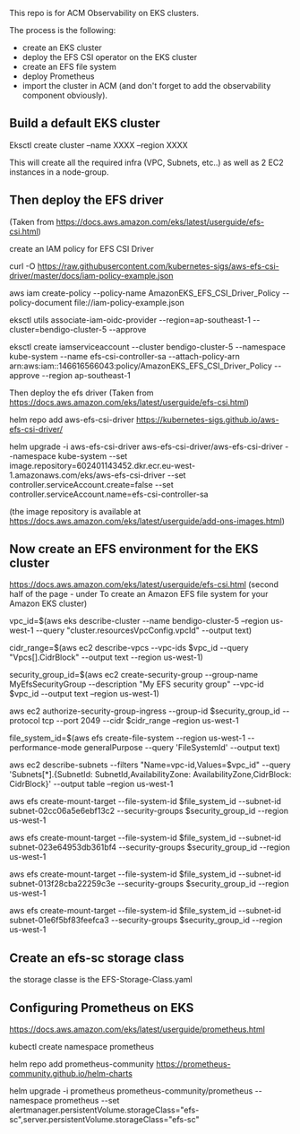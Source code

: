 This repo is for ACM Observability on EKS clusters.

The process is the following:
 - create an EKS cluster
 - deploy the EFS CSI operator on the EKS cluster
 - create an EFS file system
 - deploy Prometheus
 - import the cluster in ACM (and don't forget to add the observability component obviously).
 
 
## Build  a default EKS cluster ##

Eksctl create cluster –name XXXX –region XXXX

This will create all the required infra (VPC, Subnets, etc..) as well as 2 EC2 instances in a node-group.


## Then deploy the EFS driver ##
(Taken from https://docs.aws.amazon.com/eks/latest/userguide/efs-csi.html)

create an IAM policy for EFS CSI Driver

curl -O https://raw.githubusercontent.com/kubernetes-sigs/aws-efs-csi-driver/master/docs/iam-policy-example.json

aws iam create-policy --policy-name AmazonEKS_EFS_CSI_Driver_Policy --policy-document file://iam-policy-example.json

eksctl utils associate-iam-oidc-provider --region=ap-southeast-1 --cluster=bendigo-cluster-5 --approve

eksctl create iamserviceaccount --cluster bendigo-cluster-5 --namespace kube-system --name efs-csi-controller-sa --attach-policy-arn arn:aws:iam::146616566043:policy/AmazonEKS_EFS_CSI_Driver_Policy --approve --region ap-southeast-1

Then deploy the efs driver 
(Taken from https://docs.aws.amazon.com/eks/latest/userguide/efs-csi.html)

helm repo add aws-efs-csi-driver https://kubernetes-sigs.github.io/aws-efs-csi-driver/

helm upgrade -i aws-efs-csi-driver aws-efs-csi-driver/aws-efs-csi-driver     --namespace kube-system     --set image.repository=602401143452.dkr.ecr.eu-west-1.amazonaws.com/eks/aws-efs-csi-driver     --set controller.serviceAccount.create=false     --set controller.serviceAccount.name=efs-csi-controller-sa

(the image repository is available at https://docs.aws.amazon.com/eks/latest/userguide/add-ons-images.html)

## Now create an EFS environment for the EKS cluster ##

https://docs.aws.amazon.com/eks/latest/userguide/efs-csi.html (second half of the page - under To create an Amazon EFS file system for your Amazon EKS cluster)

vpc_id=$(aws eks describe-cluster --name bendigo-cluster-5 –region us-west-1 --query "cluster.resourcesVpcConfig.vpcId" --output text)

cidr_range=$(aws ec2 describe-vpcs --vpc-ids $vpc_id --query "Vpcs[].CidrBlock" --output text    --region us-west-1)

security_group_id=$(aws ec2 create-security-group --group-name MyEfsSecurityGroup     --description "My EFS security group" --vpc-id $vpc_id --output text –region us-west-1)

aws ec2 authorize-security-group-ingress --group-id $security_group_id --protocol tcp --port 2049 --cidr $cidr_range –region us-west-1

file_system_id=$(aws efs create-file-system --region us-west-1 --performance-mode generalPurpose --query 'FileSystemId' --output text)

aws ec2 describe-subnets --filters "Name=vpc-id,Values=$vpc_id" --query 'Subnets[*].{SubnetId: SubnetId,AvailabilityZone: AvailabilityZone,CidrBlock: CidrBlock}' --output table –region us-west-1

aws efs create-mount-target --file-system-id $file_system_id --subnet-id subnet-02cc06a5e6ebf13c2 --security-groups $security_group_id --region us-west-1

aws efs create-mount-target --file-system-id $file_system_id --subnet-id subnet-023e64953db361bf4 --security-groups $security_group_id --region us-west-1

aws efs create-mount-target --file-system-id $file_system_id --subnet-id subnet-013f28cba22259c3e --security-groups $security_group_id --region us-west-1

aws efs create-mount-target --file-system-id $file_system_id --subnet-id subnet-01e6f5bf83feefca3 --security-groups $security_group_id --region us-west-1


## Create an efs-sc storage class ##

the storage classe is the EFS-Storage-Class.yaml


## Configuring Prometheus on EKS ##
https://docs.aws.amazon.com/eks/latest/userguide/prometheus.html

kubectl create namespace prometheus

helm repo add prometheus-community https://prometheus-community.github.io/helm-charts

helm upgrade -i prometheus prometheus-community/prometheus --namespace prometheus --set alertmanager.persistentVolume.storageClass="efs-sc",server.persistentVolume.storageClass="efs-sc"


